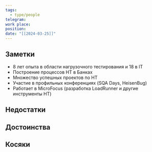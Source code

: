 ```yaml
---
tags:
  - type/people
telegram: 
work place: 
position: 
date: "[[2024-03-25]]"
---
```

## Заметки
- 8 лет опыта в области нагрузочного тестирования и 18 в IT
- Построение процессов НТ в Банках
- Множество успешных проектов по НТ
- Участие в профильных конференциях (SQA Days, HeisenBug)
- Работает в MicroFocus (разработка LoadRunner и другие инструменты НТ)
## Недостатки


## Достоинства


## Косяки